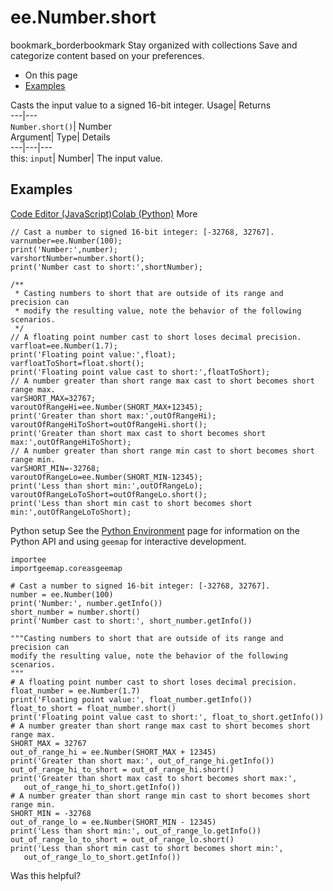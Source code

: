 
#  ee.Number.short 
bookmark_borderbookmark Stay organized with collections  Save and categorize content based on your preferences.
  * On this page
  * [Examples](https://developers.google.com/earth-engine/apidocs/ee-number-short#examples)


Casts the input value to a signed 16-bit integer. 
Usage| Returns  
---|---  
`Number.short()`| Number  
Argument| Type| Details  
---|---|---  
this: `input`| Number| The input value.  
## Examples
[Code Editor (JavaScript)](https://developers.google.com/earth-engine/apidocs/ee-number-short#code-editor-javascript-sample)[Colab (Python)](https://developers.google.com/earth-engine/apidocs/ee-number-short#colab-python-sample) More
```
// Cast a number to signed 16-bit integer: [-32768, 32767].
varnumber=ee.Number(100);
print('Number:',number);
varshortNumber=number.short();
print('Number cast to short:',shortNumber);

/**
 * Casting numbers to short that are outside of its range and precision can
 * modify the resulting value, note the behavior of the following scenarios.
 */
// A floating point number cast to short loses decimal precision.
varfloat=ee.Number(1.7);
print('Floating point value:',float);
varfloatToShort=float.short();
print('Floating point value cast to short:',floatToShort);
// A number greater than short range max cast to short becomes short range max.
varSHORT_MAX=32767;
varoutOfRangeHi=ee.Number(SHORT_MAX+12345);
print('Greater than short max:',outOfRangeHi);
varoutOfRangeHiToShort=outOfRangeHi.short();
print('Greater than short max cast to short becomes short max:',outOfRangeHiToShort);
// A number greater than short range min cast to short becomes short range min.
varSHORT_MIN=-32768;
varoutOfRangeLo=ee.Number(SHORT_MIN-12345);
print('Less than short min:',outOfRangeLo);
varoutOfRangeLoToShort=outOfRangeLo.short();
print('Less than short min cast to short becomes short min:',outOfRangeLoToShort);
```
Python setup
See the [ Python Environment](https://developers.google.com/earth-engine/guides/python_install) page for information on the Python API and using `geemap` for interactive development.
```
importee
importgeemap.coreasgeemap
```
```
# Cast a number to signed 16-bit integer: [-32768, 32767].
number = ee.Number(100)
print('Number:', number.getInfo())
short_number = number.short()
print('Number cast to short:', short_number.getInfo())

"""Casting numbers to short that are outside of its range and precision can
modify the resulting value, note the behavior of the following scenarios.
"""
# A floating point number cast to short loses decimal precision.
float_number = ee.Number(1.7)
print('Floating point value:', float_number.getInfo())
float_to_short = float_number.short()
print('Floating point value cast to short:', float_to_short.getInfo())
# A number greater than short range max cast to short becomes short range max.
SHORT_MAX = 32767
out_of_range_hi = ee.Number(SHORT_MAX + 12345)
print('Greater than short max:', out_of_range_hi.getInfo())
out_of_range_hi_to_short = out_of_range_hi.short()
print('Greater than short max cast to short becomes short max:',
   out_of_range_hi_to_short.getInfo())
# A number greater than short range min cast to short becomes short range min.
SHORT_MIN = -32768
out_of_range_lo = ee.Number(SHORT_MIN - 12345)
print('Less than short min:', out_of_range_lo.getInfo())
out_of_range_lo_to_short = out_of_range_lo.short()
print('Less than short min cast to short becomes short min:',
   out_of_range_lo_to_short.getInfo())
```

Was this helpful?
